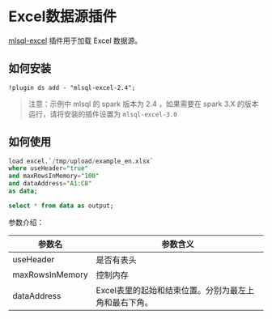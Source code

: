 # Excel数据源插件

[mlsql-excel](https://github.com/allwefantasy/mlsql-plugins/tree/master/mlsql-excel) 插件用于加载 Excel 数据源。

## 如何安装

```
!plugin ds add - "mlsql-excel-2.4";
```

> 注意：示例中 mlsql 的 spark 版本为 2.4 ，如果需要在 spark 3.X 的版本运行，请将安装的插件设置为 `mlsql-excel-3.0`

## 如何使用

```sql
load excel.`/tmp/upload/example_en.xlsx` 
where useHeader="true" 
and maxRowsInMemory="100" 
and dataAddress="A1:C8"
as data;

select * from data as output;
```

参数介绍：

| 参数名  |  参数含义 |
|---|---|
| useHeader | 是否有表头 |
| maxRowsInMemory | 控制内存 |
| dataAddress | Excel表里的起始和结束位置。分别为最左上角和最右下角。 |